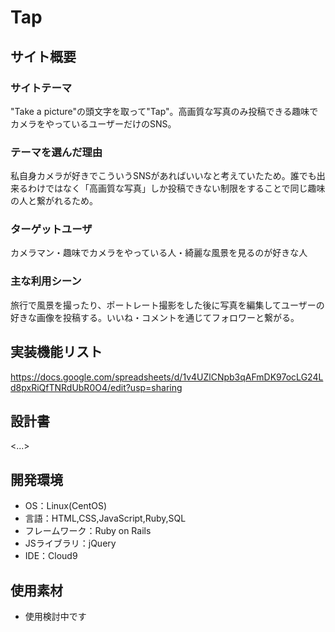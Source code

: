# Tap

## サイト概要
### サイトテーマ
"Take a picture"の頭文字を取って"Tap"。高画質な写真のみ投稿できる趣味でカメラをやっているユーザーだけのSNS。

### テーマを選んだ理由
私自身カメラが好きでこういうSNSがあればいいなと考えていたため。誰でも出来るわけではなく「高画質な写真」しか投稿できない制限をすることで同じ趣味の人と繋がれるため。

### ターゲットユーザ
カメラマン・趣味でカメラをやっている人・綺麗な風景を見るのが好きな人

### 主な利用シーン
旅行で風景を撮ったり、ポートレート撮影をした後に写真を編集してユーザーの好きな画像を投稿する。いいね・コメントを通じてフォロワーと繋がる。

## 実装機能リスト
https://docs.google.com/spreadsheets/d/1v4UZlCNpb3qAFmDK97ocLG24Ld8pxRiQfTNRdUbR0O4/edit?usp=sharing

## 設計書
<...>

## 開発環境
- OS：Linux(CentOS)
- 言語：HTML,CSS,JavaScript,Ruby,SQL
- フレームワーク：Ruby on Rails
- JSライブラリ：jQuery
- IDE：Cloud9

## 使用素材
- 使用検討中です